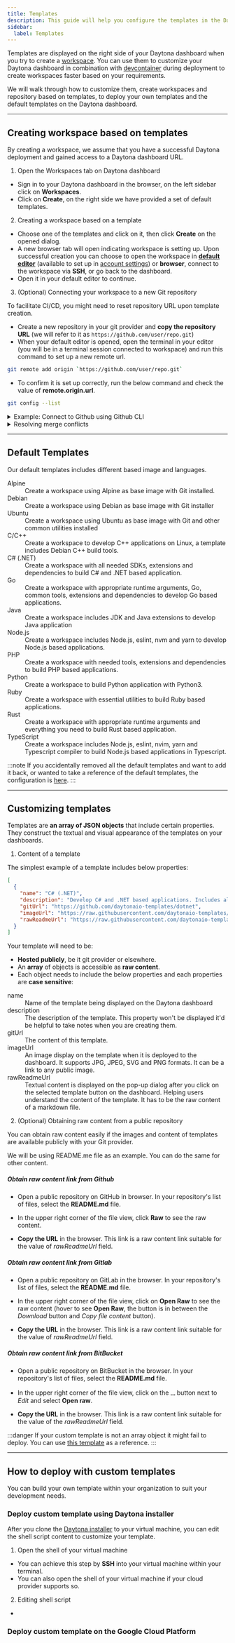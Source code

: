 ```yaml
---
title: Templates
description: This guide will help you configure the templates in the Daytona dashboard.
sidebar:
  label: Templates
---
```


Templates are displayed on the right side of your Daytona dashboard when you try to create a [workspace](/usage/workspaces). You can use them to customize your Daytona dashboard in combination with [devcontainer](https://www.daytona.io/dotfiles/advanced-configuration-techniques-for-dev-container) during deployment to create workspaces faster based on your requirements.

We will walk through how to customize them, create workspaces and repository based on templates, to deploy your own templates and the default templates on the Daytona dashboard.

<hr/>

## Creating workspace based on templates

By creating a workspace, we assume that you have a successful Daytona deployment and gained access to a Daytona dashboard URL.

1. Open the Workspaces tab on Daytona dashboard

- Sign in to your Daytona dashboard in the browser, on the left sidebar click on **Workspaces**.
- Click on **Create**, on the right side we have provided a set of default templates.

2. Creating a workspace based on a template

- Choose one of the templates and click on it, then click **Create** on the opened dialog.
- A new browser tab will open indicating workspace is setting up. Upon successful creation you can choose to open the workspace in [**default editor**](usage/ides) (available to set up in [account settings](/usage/account#default-editor)) or **browser**, connect to the workspace via **SSH**, or go back to the dashboard.
- Open it in your default editor to continue.

3. (Optional) Connecting your workspace to a new Git repository

To facilitate CI/CD, you might need to reset repository URL upon template creation.

- Create a new repository in your git provider and **copy the repository URL** (we will refer to it as `https://github.com/user/repo.git`)
- When your default editor is opened, open the terminal in your editor (you will be in a terminal session connected to workspace) and run this command to set up a new remote url.

```bash
git remote add origin `https://github.com/user/repo.git`
```

- To confirm it is set up correctly, run the below command and check the value of **remote.origin.url**.

```bash
git config --list
```

<details class="idp-details">
<summary>Example: Connect to Github using Github CLI</summary>
<content>
Although our templates include Git, you will still need to authenticate with your Git provider to push and pull to your remote repository. We are using Github as an example below.

1. Install Github CLI

- While you are connected to a running workspace, in your editor's terminal, run:

```bash
sudo apt update
sudo apt install gh
```

- These commands install the Github CLI, you can see the official reference [here](https://github.com/cli/cli/blob/trunk/docs/install_linux.md#official-sources)

2. Authenticate using Github CLI

- Then in your terminal, run the command below and select the provided options based on your requirements.

```bash
gh auth login
```

- When you are asked for _preferred protocol for Git operation_, choose **SSH**.

- This command will either generate a new SSH key to upload to your Github account or upload your current public key based on your selection.

- After finishing the authentication process, you should be able to push and pull to your repository.

- Your authenticating status will persist within this workspace.

</content>
</details>

<!-- TODO: consider deleting this and let user handle the conflicts themselves -->
<details class="idp-details">
<summary>Resolving merge conflicts</summary>
<content>
In a scenario you created the repository on GitHub with a license file, README.md and other initial configurations.

Your push/pull might fail and you are prompted to resolve merge conflicts. You can run this command to allow unrelated histories from the remote to be merged with local files.

```bash
git merge --allow-unrelated-histories origin/main

```

</content>
</details>

<hr/>

## Default Templates

Our default templates includes different based image and languages.

<!-- https://raw.githubusercontent.com/daytonaio-templates/index/main/templates.json -->
<dl>
<dt>Alpine</dt>
<dd>Create a workspace using Alpine as base image with Git installed.</dd>
<dt>Debian</dt>
<dd>Create a workspace using Debian as base image with Git installer</dd>
<dt>Ubuntu</dt>
<dd>Create a workspace using Ubuntu as base image with Git and other common utilities installed</dd>
<dt>C/C++</dt>
<dd>Create a workspace to develop C++ applications on Linux, a template includes Debian C++ build tools.
<dt>
<dt>C# (.NET)</dt>
<dd>Create a workspace with all needed SDKs, extensions and dependencies to build C# and .NET based application.</dd>
<dt>Go</dt>
<dd>Create a workspace with appropriate runtime arguments, Go, common tools, extensions and dependencies to develop Go based applications.</dd>
<dt>Java</dt>
<dd>Create a workspace includes JDK and Java extensions to develop Java application</dd>
<dt>Node.js</dt>
<dd>Create a workspace includes Node.js, eslint, nvm and yarn to develop Node.js based applications.</dd>
<dt>PHP</dt>
<dd>Create a workspace with needed tools, extensions and dependencies to build PHP based applications.</dd>
<dt>Python</dt>
<dd>Create a workspace to build Python application with Python3.</dd>
<dt>Ruby</dt>
<dd>Create a workspace with essential utilities to build Ruby based applications.</dd>
<dt>Rust</dt>
<dd>Create a workspace with appropriate runtime arguments and everything you need to build Rust based application.</dd>
<dt>TypeScript</dt>
<dd>Create a workspace includes Node.js, eslint, nvim, yarn and Typescript compiler to build Node.js based applications in Typescript.</dd>
</dl>

:::note
If you accidentally removed all the default templates and want to add it back, or wanted to take a reference of the default templates, the configuration is [here](https://raw.githubusercontent.com/daytonaio-templates/index/main/templates.json).
:::

<hr/>

## Customizing templates

Templates are **an array of JSON objects** that include certain properties. They construct the textual and visual appearance of the templates on your dashboards.

1. Content of a template

The simplest example of a template includes below properties:

```json
[
  {
    "name": "C# (.NET)",
    "description": "Develop C# and .NET based applications. Includes all needed SDKs, extensions, and dependencies.",
    "gitUrl": "https://github.com/daytonaio-templates/dotnet",
    "imageUrl": "https://raw.githubusercontent.com/daytonaio-templates/index/main/img/dotnet.png",
    "rawReadmeUrl": "https://raw.githubusercontent.com/daytonaio-templates/dotnet/main/README.md"
  }
]
```

Your template will need to be:

- **Hosted publicly**, be it git provider or elsewhere.
- An **array** of objects is accessible as **raw content**.
- Each object needs to include the below properties and each properties are **case sensitive**:

<dl>
<dt>name</dt>
<dd>Name of the template being displayed on the Daytona dashboard</dd>
<dt>description</dt>
<dd>The description of the template. This property won't be displayed it'd be helpful to take notes when you are creating them.
<!-- TODO: try template created in one repo and see if the problem with setting remote origin URL persists.  -->
<dt>gitUrl</dt>
<dd>The content of this template.</dd>
<dt>imageUrl</dt>
<dd>An image display on the template when it is deployed to the dashboard. It supports JPG, JPEG, SVG and PNG formats. It can be a link to any public image.</dd>
<dt>rawReadmeUrl</dt>
<dd>Textual content is displayed on the pop-up dialog after you click on the selected template button on the dashboard. Helping users understand the content of the template. It has to be the raw content of a markdown file. </dd>
</dl>

2. (Optional) Obtaining raw content from a public repository

You can obtain raw content easily if the images and content of templates are available publicly with your Git provider.

We will be using README.me file as an example. You can do the same for other content.

##### Obtain raw content link from Github

- Open a public repository on GitHub in browser. In your repository's list of files, select the **README.md** file.

- In the upper right corner of the file view, click **Raw** to see the raw content.

- **Copy the URL** in the browser. This link is a raw content link suitable for the value of _rawReadmeUrl_ field.

##### Obtain raw content link from Gitlab

- Open a public repository on GitLab in the browser. In your repository's list of files, select the **README.md** file.

- In the upper right corner of the file view, click on **Open Raw** to see the raw content (hover to see **Open Raw**, the button is in between the _Download_ button and _Copy file content_ button).

- **Copy the URL** in the browser. This link is a raw content link suitable for the value of _rawReadmeUrl_ field.

##### Obtain raw content link from BitBucket

- Open a public repository on BitBucket in the browser. In your repository's list of files, select the **README.md** file.
- In the upper right corner of the file view, click on the **`𓈓`** button next to _Edit_ and select **Open raw**.

- **Copy the URL** in the browser. This link is a raw content link suitable for the value of the _rawReadmeUrl_ field.

:::danger
If your custom template is not an array object it might fail to deploy. You can use [this template](https://raw.githubusercontent.com/daytonaio-templates/index/main/templates.json) as a reference.
:::

<hr/>

## How to deploy with custom templates

You can build your own template within your organization to suit your development needs.

### Deploy custom template using Daytona installer

After you clone the [Daytona installer](http://github.com/daytonaio/installer) to your virtual machine, you can edit the shell script content to customize your template.

1. Open the shell of your virtual machine

- You can achieve this step by **SSH** into your virtual machine within your terminal.
- You can also open the shell of your virtual machine if your cloud provider supports so.

2. Editing shell script

-

### Deploy custom template on the Google Cloud Platform
